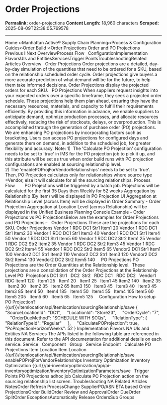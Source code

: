 # Order Projections

**Permalink:** order-projections
**Content Length:** 18,960 characters
**Scraped:** 2025-08-09T22:38:05.769578

---

Home &rsaquo;&rsaquo;Manhattan Active® Supply Chain Planning&rsaquo;&rsaquo;Process &amp; Configuration Guides&rsaquo;&rsaquo;Order Build ››Order Projections Order and PO&nbsp;Projections Previous&nbsp;I&nbsp;Next OverviewProcess Flow&nbsp; &nbsp;ConfigurationImplementation FlavorsUIs and EntitiesServicesTrigger PointsTroubleshootingRelated Articles Overview &nbsp; Order Projections Order projections are a detailed, day-by-day simulation of the quantities that need to be&nbsp;ordered for a SKU, based on the relationship scheduled order cycle. Order projections give buyers a more accurate prediction of what demand will be for the future, to help them take informed decisions. Order Projections display the projected orders for each SKU. &nbsp; PO Projections When suppliers request insights into your expected orders over a specific timeframe, they seek a projected order schedule. These projections help them plan ahead, ensuring they have the necessary resources, materials, and capacity to fulfill their requirements efficiently. By providing this information in advance, we enable suppliers to anticipate demand, optimize production processes, and allocate resources effectively, reducing the risk of stockouts, delays, or overproduction. This is accomplished through the generation of purchase order (PO) projections. We are enhancing PO projections by incorporating factors such as bracketing. Users can access PO projections for configured days and generate them on demand, in addition to the scheduled job, for greater flexibility and accuracy. Note: 1)&nbsp; The 'Calculate PO Projection' configuration needs to be set to 'true' in IMS for the PO projection job to pick it up, and this attribute will be set as true when order build runs with PO projection configurations are enabled at sourcing relationship level. 2)&nbsp;The&nbsp;'enablePOProjForVendorRelationships' needs to be set to 'true'. Then, PO Projection calculates only for relationships where source type =Vendor, else it will calculate for all the sourcing relationships. Process Flow&nbsp; &nbsp; &nbsp; &nbsp; PO Projections will be triggered by a batch job. Projections will be calculated&nbsp;for the first 35 Days then Weekly for 52 weeks Aggregation by Relationship (By Item)&nbsp;will be displayed in PO Projection UI Aggregation at Relationship Level (across Item) will be displayed in Order Summary - Order Projection Aggregation at Location Level (across Relationship) will be displayed in the Unified Business Planning Console Example - Order Projections vs PO ProjectionsBelow are the examples for Order Projections and PO Projections:- &nbsp; Order Projections These are the projections for each SKU. Order Projections Vendor 1 RDC DC1 Str1 Item1 20 Vendor 1 RDC DC1 Str1 Item2 30 Vendor 1 RDC DC1 Str1 Item3 40 Vendor 1 RDC DC1 Str1 Item4 50 Vendor 1 RDC DC1 Str1 Item5 60 Vendor 1 RDC DC2 Str2 Item1 25 Vendor 1 RDC DC2 Str2 Item2 35 Vendor 1 RDC DC2 Str2 Item3 45 Vendor 1 RDC DC2 Str2 Item4 55 Vendor 1 RDC DC2 Str2 Item5 65 Vendor2 DC1 Str1 Item1 100 Vendor2 DC1 Str1 Item2 110 Vendor2 DC2 Str1 Item3 120 Vendor2 DC2 Str2 Item4 130 Vendor2 DC2 Str2 Item5 140 &nbsp; &nbsp; PO Projections PO Projections are the Order Quantities at the Relationship level.&nbsp; These projections are a consolidation of the Order Projections at the Relationship Level PO&nbsp;&nbsp;Projections DC1 Str1 &nbsp; DC2&nbsp; Str2 &nbsp; RDC DC1 &nbsp; RDC DC2 &nbsp; Vendor1 RDC Item1 120 &nbsp; Item1 25 &nbsp; Item1 20 &nbsp; Item1 25 &nbsp; Item1 45 Item2 140 &nbsp; Item2 35 &nbsp; Item2 30 &nbsp; Item2 35 &nbsp; Item2 65 Item3 150 &nbsp; Item3 45 &nbsp; Item3 40 &nbsp; Item3 45 &nbsp; Item3 85 Item4 50 &nbsp; Item4 185 &nbsp; Item4 50 &nbsp; Item4 55 &nbsp; Item4 105 Item5 60 &nbsp; Item5 205 &nbsp; Item5 60 &nbsp; Item5 65 &nbsp; Item5 125 &nbsp; &nbsp; Configuration How to setup PO Projection?{{url}}/itemlocation/api/itemlocation/sourcingRelationship/save { &nbsp;&nbsp;&nbsp; &quot;SourceLocationId&quot;: &quot;DC1&quot;, &nbsp;&nbsp;&nbsp; &quot;LocationId&quot;: &quot;Store23&quot;, &nbsp;&nbsp;&nbsp; &quot;OrderCycle&quot;: &quot;7&quot;, &nbsp;&nbsp;&nbsp; &quot;OrderDueMethod&quot;: &quot;SCHEDULE WITH SOQs&quot;, &nbsp;&nbsp;&nbsp; &quot;RelationType&quot;: { &nbsp;&nbsp;&nbsp;&nbsp;&nbsp;&nbsp;&nbsp; &quot;RelationTypeId&quot;: &quot;Regular&quot; &nbsp;&nbsp;&nbsp; }, &nbsp;&nbsp;&nbsp; &quot;CalculatePOProjection&quot;: true, &nbsp;&nbsp;&nbsp; &quot;PoProjectionHorizonWeeks&quot;: 52 } Implementation Flavors NA UIs and Entities NA Services The APIs listed in the following table are referenced in this document. Refer to the API documentation for additional details on each service. Service &nbsp; Component &nbsp; Group &nbsp; Service Endpoint &nbsp; Calculate PO Projections Item Location Item Location {{url}}/itemlocation/api/itemlocation/sourcingRelationship/save enablePOProjForVendorRelationships Inventory Optimization Inventory Optimization {{url}}/ai-inventoryoptimization/api/ai-inventoryoptimization/inventoryOptimizationParameters/save &nbsp; Trigger Points PO Projections adhoc job Calculate PO Projection action on the sourcing relationship list screen. Troubleshooting NA Related Articles NotesOrder Refresh ProcessChange SupplierPO/ASN ETA based Order ProjectionsOrder BuildOrder Review and ApprovalOrder DueOrder SplitOrder ExceptionsAutomatically Release OrdersSub Groups &nbsp;